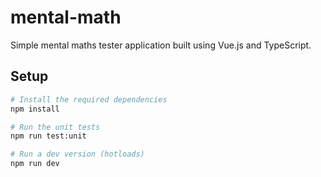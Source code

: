 # mental-math

Simple mental maths tester application built using Vue.js and TypeScript.

## Setup

```bash
# Install the required dependencies
npm install

# Run the unit tests
npm run test:unit

# Run a dev version (hotloads)
npm run dev
```
